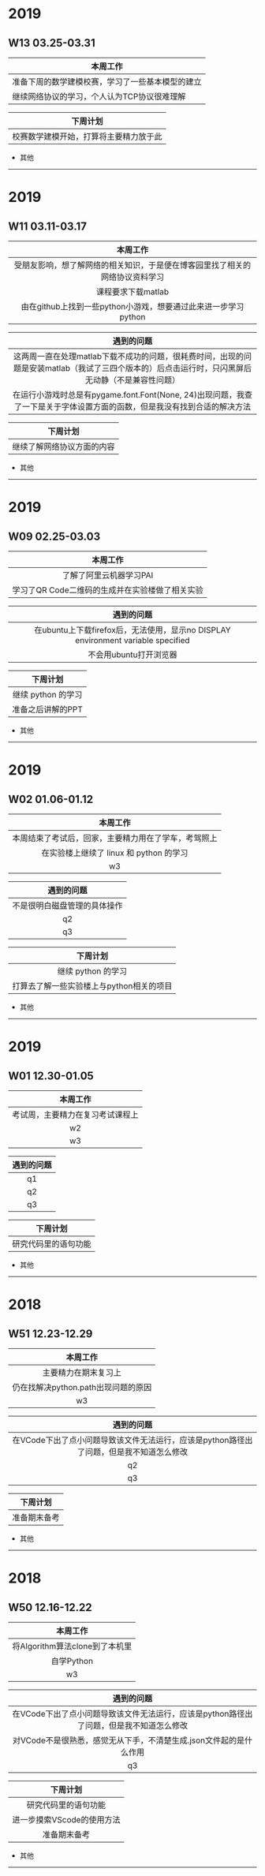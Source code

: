 # 2019
## W13 03.25-03.31
| 本周工作 | 
| - | 
|准备下周的数学建模校赛，学习了一些基本模型的建立|  
|继续网络协议的学习，个人认为TCP协议很难理解|




| 下周计划 | 
| - | 
|校赛数学建模开始，打算将主要精力放于此| 



* 其他
-------------------------------------------------------------

# 2019
## W11 03.11-03.17
| 本周工作 | 
| :-: | 
|受朋友影响，想了解网络的相关知识，于是便在博客园里找了相关的网络协议资料学习|  
|课程要求下载matlab|
|由在github上找到一些python小游戏，想要通过此来进一步学习python|


| 遇到的问题 | 
| :-: | 
|这两周一直在处理matlab下载不成功的问题，很耗费时间，出现的问题是安装matlab（我试了三四个版本的）后点击运行时，只闪黑屏后无动静（不是兼容性问题）|  
|在运行小游戏时总是有pygame.font.Font(None, 24)出现问题，我查了一下是关于字体设置方面的函数，但是我没有找到合适的解决方法|



| 下周计划 | 
| :-: | 
|继续了解网络协议方面的内容| 



* 其他
-------------------------------------------------------------
# 2019
## W09 02.25-03.03
| 本周工作 | 
| :-: | 
|了解了阿里云机器学习PAI|  
|学习了QR Code二维码的生成并在实验楼做了相关实验| 


| 遇到的问题 | 
| :-: | 
|在ubuntu上下载firefox后，无法使用，显示no DISPLAY environment variable specified|  
|不会用ubuntu打开浏览器   |



| 下周计划 | 
| :-: | 
|继续 python 的学习| 
|准备之后讲解的PPT|


* 其他
-------------------------------------------------------------

# 2019
## W02 01.06-01.12
| 本周工作 | 
| :-: | 
|本周结束了考试后，回家，主要精力用在了学车，考驾照上|  
|在实验楼上继续了 linux 和 python 的学习| 
| w3   |  

| 遇到的问题 | 
| :-: | 
|不是很明白磁盘管理的具体操作|  
| q2   | 
| q3   |  

| 下周计划 | 
| :-: | 
|继续 python 的学习| 
|打算去了解一些实验楼上与python相关的项目|


* 其他
-------------------------------------------------------------


# 2019
## W01 12.30-01.05
| 本周工作 | 
| :-: | 
|考试周，主要精力在复习考试课程上|  
| w2   | 
| w3   |  

| 遇到的问题 | 
| :-: | 
| q1|  
| q2   | 
| q3   |  

| 下周计划 | 
| :-: | 
|研究代码里的语句功能| 



* 其他
-------------------------------------------------------------



# 2018
## W51 12.23-12.29
| 本周工作 | 
| :-: | 
|主要精力在期末复习上|  
|仍在找解决python.path出现问题的原因| 
| w3   |  

| 遇到的问题 | 
| :-: | 
|在VCode下出了点小问题导致该文件无法运行，应该是python路径出了问题，但是我不知道怎么修改|  
| q2   | 
| q3   |  

| 下周计划 | 
| :-: | 
|准备期末备考| 


* 其他
-------------------------------------------------------------


# 2018
## W50 12.16-12.22
| 本周工作 | 
| :-: | 
|将Algorithm算法clone到了本机里|  
|自学Python| 
| w3   |  

| 遇到的问题 | 
| :-: | 
|在VCode下出了点小问题导致该文件无法运行，应该是python路径出了问题，但是我不知道怎么修改|  
|对VCode不是很熟悉，感觉无从下手，不清楚生成.json文件起的是什么作用| 
| q3   |  

| 下周计划 | 
| :-: | 
|研究代码里的语句功能| 
|进一步摸索VScode的使用方法|  
|准备期末备考| 


* 其他
-------------------------------------------------------------
